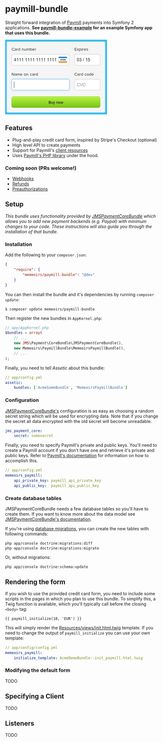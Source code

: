 # paymill-bundle
Straight forward integration of [Paymill](http://paymill.com) payments into Symfony 2 applications. **See [paymill-bundle-example](https://github.com/memeoirs/paymill-bundle-example) for an example Symfony app that uses this bundle.**

![Credit card form screenshot](Resources/doc/form.png)

## Features

* Plug-and-play credit card form, inspired by Stripe's Checkout (optional)
* High level API to create payments
* Support for Paymill's [client resources](https://www.paymill.com/it-it/documentation-3/reference/api-reference/#clients)
* Uses [Paymill's PHP library](https://github.com/Paymill/Paymill-PHP) under the hood.

### Coming soon (PRs welcome!)

* [Webhooks](https://www.paymill.com/it-it/documentation-3/reference/api-reference/#webhooks)
* [Refunds](https://www.paymill.com/it-it/documentation-3/reference/api-reference/#refunds)
* [Preauthorizations](https://www.paymill.com/it-it/documentation-3/reference/api-reference/#preauthorizations)

## Setup
*This bundle uses functionality provided by [JMSPaymentCoreBundle](https://github.com/schmittjoh/JMSPaymentCoreBundle) which allows you to add new payment backends (e.g. Paypal) with minimum changes to your code. These instructions will also guide you through the installation of that bundle.*

### Installation
Add the following to your `composer.json`:

```json
{
    "require": {
        "memeoirs/paymill-bundle": "@dev"
    }
}
```

You can then install the bundle and it's dependencies by running `composer update`:

    $ composer update memeoirs/paymill-bundle

Then register the new bundles in `AppKernel.php`:

```php
// app/AppKernel.php
$bundles = array(
    // ...
    new JMS\Payment\CoreBundle\JMSPaymentCoreBundle(),
    new Memeoirs\PaymillBundle\MemeoirsPaymillBundle(),
    // ...
);
```

Finally, you need to tell *Assetic* about this bundle:

```yml
// app/config.yml
assetic:
    bundles: ['AcmeSomeBundle', 'MemeoirsPaymillBundle']
```

### Configuration

[JMSPaymentCoreBundle's](https://github.com/schmittjoh/JMSPaymentCoreBundle) configuration is as easy as choosing a random secret string which will be used for encrypting data. Note that if you change the secret all data encrypted with the old secret will become unreadable.

```yml
jms_payment_core:
    secret: somesecret
```

Finally, you need to specify Paymill's private and public keys. You'll need to create a Paymill account if you don't have one and retrieve it's private and public keys. Refer to [Paymill's documentation](https://www.paymill.com/en-gb/documentation-3/introduction/brief-instructions/) for information on how to accomplish this.

```yml
// app/config.yml
memeoirs_paymill:
    api_private_key: paymill_api_private_key
    api_public_key:  paymill_api_public_key
```

### Create database tables
JMSPaymentCoreBundle needs a few database tables so you'll have to create them. If you want to know more about the data model see [JMSPaymentCoreBundle's documentation](http://jmsyst.com/bundles/JMSPaymentCoreBundle/master/model).

If you're using [database migrations](http://symfony.com/doc/current/bundles/DoctrineMigrationsBundle/index.html), you can create the new tables with following commands:

    php app/console doctrine:migrations:diff
    php app/console doctrine:migrations:migrate

Or, without migrations:

    php app/console doctrine:schema:update

## Rendering the form
If you wish to use the provided credit card form, you need to include some scripts in the pages in which you plan to use this bundle. To simplify this, a Twig function is available, which you'll typically call before the closing `<body>` tag:

```twig
{{ paymill_initialize(10, 'EUR') }}
```

This will simply render the [Resources/views/init.html.twig](Resources/views/init.html.twig) template. If you need to change the output of `paymill_initialize` you can use your own template:

```yml
// app/config/config.yml
memeoirs_paymill:
    initialize_template: AcmeDemoBundle::init_paymill.html.twig
```

### Modifying the default form
TODO

## Specifying a Client
TODO

## Listeners
TODO